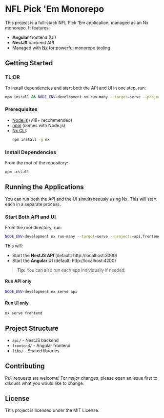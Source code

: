 # NFL Pick 'Em Monorepo

This project is a full-stack NFL Pick 'Em application, managed as an Nx monorepo. It features:

- **Angular** frontend (UI)
- **NestJS** backend API
- Managed with [Nx](https://nx.dev/) for powerful monorepo tooling

## Getting Started

### TL;DR

To install dependencies and start both the API and UI in one step, run:

```bash
npm install && NODE_ENV=development nx run-many --target=serve --projects=api,frontend --parallel
```

### Prerequisites

- [Node.js](https://nodejs.org/) (v18+ recommended)
- [npm](https://www.npmjs.com/) (comes with Node.js)
- [Nx CLI](https://nx.dev/):
  ```bash
  npm install -g nx
  ```

### Install Dependencies

From the root of the repository:

```bash
npm install
```

## Running the Applications

You can run both the API and the UI simultaneously using Nx. This will start each in a separate process.

### Start Both API and UI

From the root directory, run:

```bash
NODE_ENV=development nx run-many --target=serve --projects=api,frontend --parallel
```

This will:

- Start the **NestJS API** (default: http://localhost:3000)
- Start the **Angular UI** (default: http://localhost:4200)

> **Tip:** You can also run each app individually if needed:

#### Run API only

```bash
NODE_ENV=development nx serve api
```

#### Run UI only

```bash
nx serve frontend
```

## Project Structure

- `api/` - NestJS backend
- `frontend/` - Angular frontend
- `libs/` - Shared libraries

## Contributing

Pull requests are welcome! For major changes, please open an issue first to discuss what you would like to change.

## License

This project is licensed under the MIT License.
